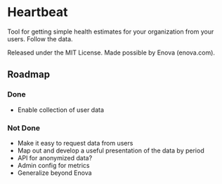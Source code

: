 # Heartbeat

Tool for getting simple health estimates for your organization from your users. Follow the data.

Released under the MIT License. Made possible by Enova (enova.com).

## Roadmap

### Done

* Enable collection of user data

### Not Done

* Make it easy to request data from users
* Map out and develop a useful presentation of the data by period
* API for anonymized data?
* Admin config for metrics
* Generalize beyond Enova
